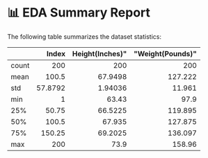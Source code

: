# 📊 EDA Summary Report

The following table summarizes the dataset statistics:

|       |    Index |    Height(Inches)" |    "Weight(Pounds)" |
|:------|---------:|-------------------:|--------------------:|
| count | 200      |          200       |             200     |
| mean  | 100.5    |           67.9498  |             127.222 |
| std   |  57.8792 |            1.94036 |              11.961 |
| min   |   1      |           63.43    |              97.9   |
| 25%   |  50.75   |           66.5225  |             119.895 |
| 50%   | 100.5    |           67.935   |             127.875 |
| 75%   | 150.25   |           69.2025  |             136.097 |
| max   | 200      |           73.9     |             158.96  |